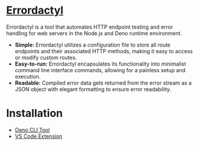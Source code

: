 # [Errordactyl](https://errordactyl.com/)

Errordactyl is a tool that automates HTTP endpoint testing and error handling for web servers in the Node.js and Deno runtime environment.

* **Simple:** Errordactyl utilizes a configuration file to store all route endpoints and their associated HTTP methods, making it easy to access or modify custom routes.
* **Easy-to-run:** Errordactyl encapsulates its functionality into minimalist command line interface commands, allowing for a painless setup and execution. 
* **Readable:** Compiled error data gets returned from the error stream as a JSON object with elegant formatting to ensure error readability. 

# Installation
* [Deno CLI Tool](https://github.com/oslabs-beta/errordactyl/main/deno_cli/)
* [VS Code Extension](https://github.com/oslabs-beta/errordactyl/main/vscode_extension/)
